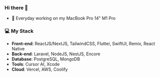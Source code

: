 ### Hi there 👋

- 🔭 Everyday working on my MacBook Pro 14" M1 Pro

### 💻 My Stack
- **Front-end**: ReactJS/NextJS, TailwindCSS, Flutter, SwiftUI, Remix, React Native
- **Back-end**: Laravel, NodeJS, NestJS, Encore
- **Database**: PostgreSQL, MongoDB
- **Tools**: Cursor AI, Xcode
- **Cloud**: Vercel, AWS, Coolify
<!--
**FrekiManagarm/FrekiManagarm** is a ✨ _special_ ✨ repository because its `README.md` (this file) appears on your GitHub profile.

Here are some ideas to get you started:



- 👯 I’m looking to collaborate on ...
- 🤔 I’m looking for help with ...
- 💬 Ask me about ...
- 📫 How to reach me: ...
- 😄 Pronouns: ...
- ⚡ Fun fact: ...
-->
